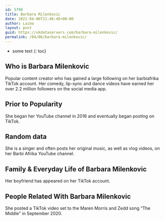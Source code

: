 ```yaml
---
id: 5790
title: Barbara Milenkovic
date: 2021-04-06T21:48:46+00:00
author: Laima
layout: post
guid: https://ukdataservers.com/barbara-milenkovic/
permalink: /04/06/barbara-milenkovic/
---
```


* some text
{: toc}


## Who is Barbara Milenkovic
                  
                  
                  
Popular content creator who has gained a large following on her barbiafrika TikTok account. Her comedy, lip-sync and dance videos have earned her over 2.2 million followers on the social media app. 
                  
              
            
              
            
                
                
                
## Prior to Popularity
                  
                  
                  
She began her YouTube channel in 2016 and eventually began posting on TikTok.
                  
              
            
              
            
                
                
                
## Random data
                  
                  
                  
She is a singer and often posts her original music, as well as vlog videos, on her Barbi Afrika YouTube channel.  
                  
              
            
              
            
                
                
                
## Family & Everyday Life of Barbara Milenkovic
                  
                  
                  
Her boyfriend has appeared on her TikTok account. 
                  
              
            
              
            
                
                
                
## People Related With Barbara Milenkovic
                  
                  
                  
She posted a TikTok video set to the Maren Morris and Zedd song &#8220;The Middle&#8221; in September 2020. 
                  
              
            
              
            
                
              
            
              
              
            
            
              
            
          
          
          